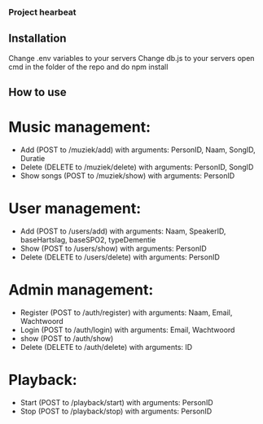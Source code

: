 ### Project hearbeat

## Installation

Change .env variables to your servers
Change db.js to your servers
open cmd in the folder of the repo and do npm install



## How to use

# Music management:

- Add (POST to /muziek/add) with arguments: PersonID, Naam, SongID, Duratie
- Delete (DELETE to /muziek/delete) with arguments: PersonID, SongID
- Show songs (POST to /muziek/show) with arguments: PersonID

# User management:

- Add (POST to /users/add) with arguments: Naam, SpeakerID, baseHartslag, baseSPO2, typeDementie
- Show (POST to /users/show) with arguments: PersonID
- Delete (DELETE to /users/delete) with arguments: PersonID

# Admin management:

- Register (POST to /auth/register) with arguments: Naam, Email, Wachtwoord
- Login (POST to /auth/login) with arguments: Email, Wachtwoord
- show (POST to /auth/show)
- Delete (DELETE to /auth/delete) with arguments: ID

# Playback:

- Start (POST to /playback/start) with arguments: PersonID
- Stop (POST to /playback/stop) with arguments: PersonID